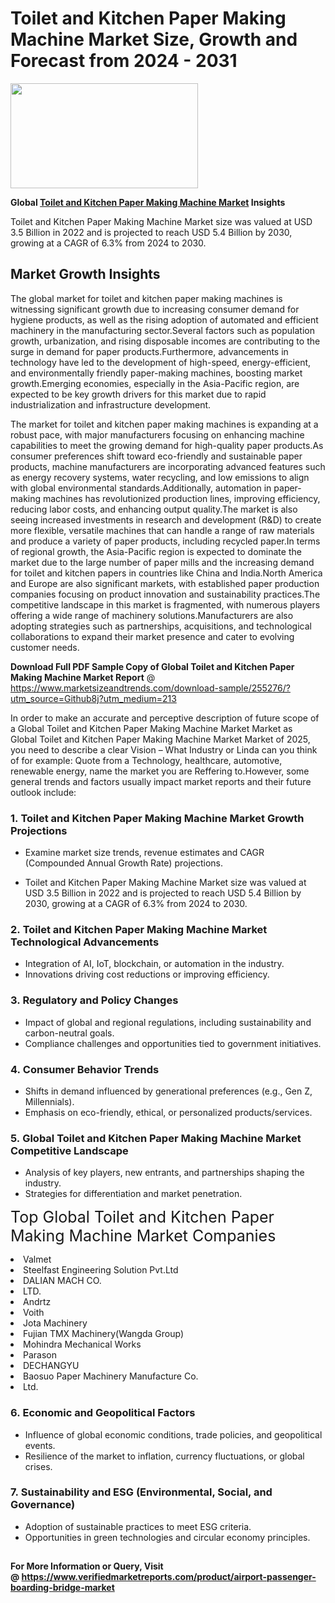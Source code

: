 <H1>Toilet and Kitchen Paper Making Machine Market Size, Growth and Forecast from 2024 - 2031</H1><img class="aligncenter size-medium wp-image-584254" src="https://thirdeyenews.in/wp-content/uploads/2024/09/Global-Market-Research-300x168.jpeg" alt="" width="300" height="168" /><p><strong>Global&nbsp;<a href="https://www.marketsizeandtrends.com/download-sample/255276/?utm_source=Github8j?utm_medium=213">Toilet and Kitchen Paper Making Machine Market</a> Insights</strong></p><p>Toilet and Kitchen Paper Making Machine Market size was valued at USD 3.5 Billion in 2022 and is projected to reach USD 5.4 Billion by 2030, growing at a CAGR of 6.3% from 2024 to 2030.</p><p><h2>Market Growth Insights</h2> <p>The global market for toilet and kitchen paper making machines is witnessing significant growth due to increasing consumer demand for hygiene products, as well as the rising adoption of automated and efficient machinery in the manufacturing sector.Several factors such as population growth, urbanization, and rising disposable incomes are contributing to the surge in demand for paper products.Furthermore, advancements in technology have led to the development of high-speed, energy-efficient, and environmentally friendly paper-making machines, boosting market growth.Emerging economies, especially in the Asia-Pacific region, are expected to be key growth drivers for this market due to rapid industrialization and infrastructure development.</p> <p>The market for toilet and kitchen paper making machines is expanding at a robust pace, with major manufacturers focusing on enhancing machine capabilities to meet the growing demand for high-quality paper products.As consumer preferences shift toward eco-friendly and sustainable paper products, machine manufacturers are incorporating advanced features such as energy recovery systems, water recycling, and low emissions to align with global environmental standards.Additionally, automation in paper-making machines has revolutionized production lines, improving efficiency, reducing labor costs, and enhancing output quality.The market is also seeing increased investments in research and development (R&D) to create more flexible, versatile machines that can handle a range of raw materials and produce a variety of paper products, including recycled paper.In terms of regional growth, the Asia-Pacific region is expected to dominate the market due to the large number of paper mills and the increasing demand for toilet and kitchen papers in countries like China and India.North America and Europe are also significant markets, with established paper production companies focusing on product innovation and sustainability practices.The competitive landscape in this market is fragmented, with numerous players offering a wide range of machinery solutions.Manufacturers are also adopting strategies such as partnerships, acquisitions, and technological collaborations to expand their market presence and cater to evolving customer needs.<p><span class=""><strong>Download Full PDF Sample Copy of Global Toilet and Kitchen Paper Making Machine Market Report</strong> @ <a href="https://www.marketsizeandtrends.com/download-sample/255276/?utm_source=Github8j?utm_medium=213" target="_blank">https://www.marketsizeandtrends.com/download-sample/255276/?utm_source=Github8j?utm_medium=213</a></span></p><p>In order to make an accurate and perceptive description of future scope of a Global&nbsp;Toilet and Kitchen Paper Making Machine Market Market as Global&nbsp;Toilet and Kitchen Paper Making Machine Market Market of 2025, you need to describe a clear Vision &ndash; What Industry or Linda can you think of for example: Quote from a Technology, healthcare, automotive, renewable energy, name the market you are Reffering to.However, some general trends and factors usually impact market reports and their future outlook include:</p><h3>1.&nbsp;<strong>Toilet and Kitchen Paper Making Machine Market Growth Projections</strong></h3><ul><li>Examine market size trends, revenue estimates and CAGR (Compounded Annual Growth Rate) projections.</li><li><p>Toilet and Kitchen Paper Making Machine Market size was valued at USD 3.5 Billion in 2022 and is projected to reach USD 5.4 Billion by 2030, growing at a CAGR of 6.3% from 2024 to 2030.</p></li></ul><h3>2.&nbsp;<strong>Toilet and Kitchen Paper Making Machine Market Technological Advancements</strong></h3><ul><li>Integration of AI, IoT, blockchain, or automation in the industry.</li><li>Innovations driving cost reductions or improving efficiency.</li></ul><h3>3.&nbsp;<strong>Regulatory and Policy Changes</strong></h3><ul><li>Impact of global and regional regulations, including sustainability and carbon-neutral goals.</li><li>Compliance challenges and opportunities tied to government initiatives.</li></ul><h3>4.&nbsp;<strong>Consumer Behavior Trends</strong></h3><ul><li>Shifts in demand influenced by generational preferences (e.g., Gen Z, Millennials).</li><li>Emphasis on eco-friendly, ethical, or personalized products/services.</li></ul><h3>5.&nbsp;<strong>Global Toilet and Kitchen Paper Making Machine Market Competitive Landscape</strong></h3><ul><li>Analysis of key players, new entrants, and partnerships shaping the industry.</li><li>Strategies for differentiation and market penetration.</li></ul><p data-pm-slice="1 1 []"><span style="color: inherit; font-family: inherit; font-size: 25px;">Top Global Toilet and Kitchen Paper Making Machine Market Companies</span></p><div class="" data-test-id=""><p><li>Valmet</li><li> Steelfast Engineering Solution Pvt.Ltd</li><li> DALIAN MACH CO.</li><li>LTD.</li><li> Andrtz</li><li> Voith</li><li> Jota Machinery</li><li> Fujian TMX Machinery(Wangda Group)</li><li> Mohindra Mechanical Works</li><li> Parason</li><li> DECHANGYU</li><li> Baosuo Paper Machinery Manufacture Co.</li><li> Ltd.</li></p></div><h3>6.&nbsp;<strong>Economic and Geopolitical Factors</strong></h3><ul><li>Influence of global economic conditions, trade policies, and geopolitical events.</li><li>Resilience of the market to inflation, currency fluctuations, or global crises.</li></ul><h3>7.&nbsp;<strong>Sustainability and ESG (Environmental, Social, and Governance)</strong></h3><ul><li>Adoption of sustainable practices to meet ESG criteria.</li><li>Opportunities in green technologies and circular economy principles.</li></ul><h2><strong style="font-size: 14px;">For More Information or Query, Visit @&nbsp;</strong><a style="background-color: #ffffff; font-size: 14px;" href="https://www.marketsizeandtrends.com/report/toilet-and-kitchen-paper-making-machine-market/" target="_blank">https://www.verifiedmarketreports.com/product/airport-passenger-boarding-bridge-market</a></h2>